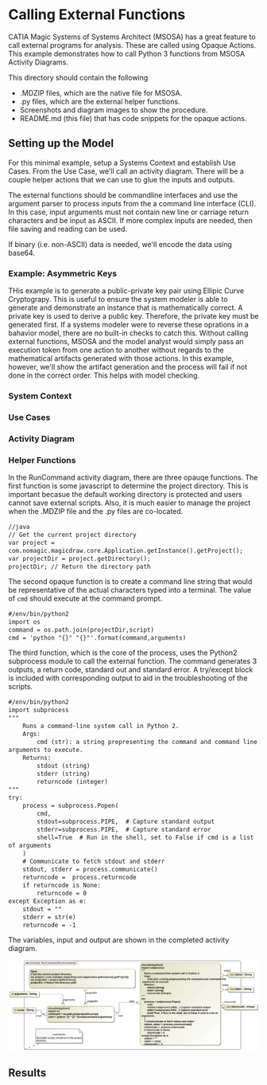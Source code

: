 # Calling External Functions
CATIA Magic Systems of Systems Architect (MSOSA) has a great feature to call external programs for analysis. These are called using Opaque Actions. This example demonstrates how to call Python 3 functions from MSOSA Activity Diagrams.

This directory should contain the following
 * .MDZIP files, which are the native file for MSOSA.
 * .py files, which are the external helper functions.
 * Screenshots and diagram images to show the procedure.
 * README.md (this file) that has code snippets for the opaque actions.
 
## Setting up the Model
For this minimal example, setup a Systems Context and establish Use Cases. From the Use Case, we'll call an activity diagram. There will be a couple helper actions that we can use to glue the inputs and outputs.

The external functions should be commandline interfaces and use the argument parser to process inputs from the a command line interface (CLI). In this case, input arguments must not contain new line or carriage return characters and be input as ASCII. If more complex inputs are needed, then file saving and reading can be used. 

If binary (i.e. non-ASCII) data is needed, we'll encode the data using base64. 

### Example: Asymmetric Keys
THis example is to generate a public-private key pair using Ellipic Curve Cryptograpy. This is useful to ensure the system modeler is able to generate and demonstrate an instance that is mathematically correct. A private key is used to derive a public key. Therefore, the private key must be generated first. If a systems modeler were to reverse these oprations in a bahavior model, there are no built-in checks to catch this. Without calling external functions, MSOSA and the model analyst would simply pass an execution token from one action to another without regards to the mathematical artifacts generated with those actions. In this example, however, we'll show the artifact generation and the process will fail if not done in the correct order. This helps with model checking.

### System Context


### Use Cases

### Activity Diagram

### Helper Functions
In the RunCommand activity diagram, there are three opauqe functions. The first function is some javascript to determine the project directory. This is important becasue the default working directory is protected and users cannot save external scripts. Also, it is much easier to manage the project when the .MDZIP file and the .py files are co-located.

```
//java
// Get the current project directory
var project = com.nomagic.magicdraw.core.Application.getInstance().getProject();
var projectDir = project.getDirectory();
projectDir; // Return the directory path
```

The second opaque function is to create a command line string that would be representative of the actual characters typed into a terminal. The value of `cmd` should execute at the command prompt.

```
#/env/bin/python2
import os
command = os.path.join(projectDir,script)
cmd = 'python "{}" "{}"'.format(command,arguments)
```

The third function, which is the core of the process, uses the Python2 subprocess module to call the external function. The command generates 3 outputs, a return code, standard out and standard error. A try/except block is included with corresponding output to aid in the troubleshooting of the scripts.  

```
#/env/bin/python2
import subprocess
"""
    Runs a command-line system call in Python 2.
    Args:
        cmd (str): a string prepresenting the command and command line arguments to execute.
    Returns:
        stdout (string)
        stderr (string)
        returncode (integer)
"""
try:
    process = subprocess.Popen(
        cmd,
        stdout=subprocess.PIPE,  # Capture standard output
        stderr=subprocess.PIPE,  # Capture standard error
        shell=True  # Run in the shell, set to False if cmd is a list of arguments
    )
    # Communicate to fetch stdout and stderr
    stdout, stderr = process.communicate()
    returncode =  process.returncode
    if returncode is None:
        returncode = 0
except Exception as e:
    stdout = ""
    stderr = str(e)
    returncode = -1
```

The variables, input and output are shown in the completed activity diagram.

![RunCommand.svg](RunCommand.svg)


## Results
